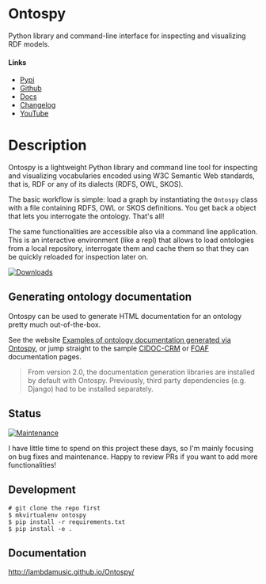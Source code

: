 # Ontospy

Python library and command-line interface for inspecting and visualizing RDF models.


#### Links

-   [Pypi](https://pypi.org/project/ontospy/)
-   [Github](https://github.com/lambdamusic/ontospy)
-   [Docs](http://lambdamusic.github.io/Ontospy/)
-   [Changelog](http://lambdamusic.github.io/Ontospy/pages/changelog.html)
-   [YouTube](https://youtu.be/MkKrtVHi_Ks)

# Description

Ontospy is a lightweight Python library and command line tool for inspecting and visualizing vocabularies encoded using W3C Semantic Web standards, that is, RDF or any of its dialects (RDFS, OWL, SKOS).

The basic workflow is simple: load a graph by instantiating the `Ontospy` class with a file containing RDFS, OWL or SKOS definitions. You get back a object that lets you interrogate the ontology. That's all!

The same functionalities are accessible also via a command line application. This is an interactive environment (like a repl) that allows to load ontologies from a local repository, interrogate them and cache them so that they can be quickly reloaded for inspection later on.

[![Downloads](https://pepy.tech/badge/ontospy)](https://pepy.tech/project/ontospy)


## Generating ontology documentation

Ontospy can be used to generate HTML documentation for an ontology pretty much out-of-the-box. 

See the website [Examples of ontology documentation generated via Ontospy](https://lambdamusic.github.io/ontospy-examples/index.html), or jump straight to the sample [CIDOC-CRM](https://lambdamusic.github.io/ontospy-examples/cidoccrm_ecrm-2022-11owlxml/index.html) or [FOAF](https://lambdamusic.github.io/ontospy-examples/foafrdf/index.html) documentation pages.

> From version 2.0, the documentation generation libraries are installed by default with Ontospy. Previously, third party dependencies (e.g. Django) had to be installed separately. 

## Status

[![Maintenance](https://img.shields.io/badge/Maintained%3F-yes-green.svg)](https://GitHub.com/Naereen/StrapDown.js/graphs/commit-activity)

I have little time to spend on this project these days, so I'm mainly focusing on bug fixes and maintenance. Happy to review PRs if you want to add more functionalities! 

## Development

```
# git clone the repo first
$ mkvirtualenv ontospy
$ pip install -r requirements.txt
$ pip install -e .
```

## Documentation

http://lambdamusic.github.io/Ontospy/
